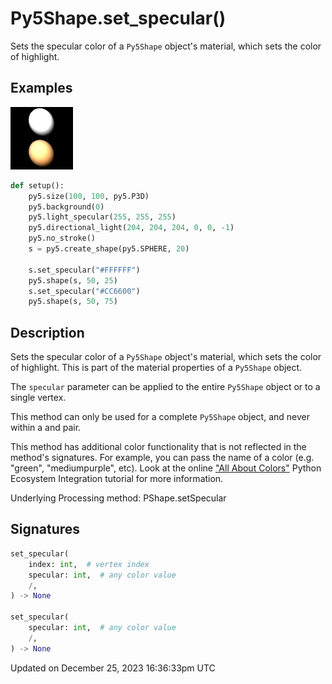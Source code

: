 # Py5Shape.set_specular()

Sets the specular color of a `Py5Shape` object's material, which sets the color of highlight.

## Examples

<div class="example-table">

<div class="example-row"><div class="example-cell-image">

![example picture for set_specular()](/images/reference/Py5Shape_set_specular_0.png)

</div><div class="example-cell-code">

```python
def setup():
    py5.size(100, 100, py5.P3D)
    py5.background(0)
    py5.light_specular(255, 255, 255)
    py5.directional_light(204, 204, 204, 0, 0, -1)
    py5.no_stroke()
    s = py5.create_shape(py5.SPHERE, 20)

    s.set_specular("#FFFFFF")
    py5.shape(s, 50, 25)
    s.set_specular("#CC6600")
    py5.shape(s, 50, 75)
```

</div></div>

</div>

## Description

Sets the specular color of a `Py5Shape` object's material, which sets the color of highlight. This is part of the material properties of a `Py5Shape` object.

The `specular` parameter can be applied to the entire `Py5Shape` object or to a single vertex.

This method can only be used for a complete `Py5Shape` object, and never within a [](py5shape_begin_shape) and [](py5shape_end_shape) pair.

This method has additional color functionality that is not reflected in the method's signatures. For example, you can pass the name of a color (e.g. "green", "mediumpurple", etc). Look at the online ["All About Colors"](/integrations/colors) Python Ecosystem Integration tutorial for more information.

Underlying Processing method: PShape.setSpecular

## Signatures

```python
set_specular(
    index: int,  # vertex index
    specular: int,  # any color value
    /,
) -> None

set_specular(
    specular: int,  # any color value
    /,
) -> None
```

Updated on December 25, 2023 16:36:33pm UTC
